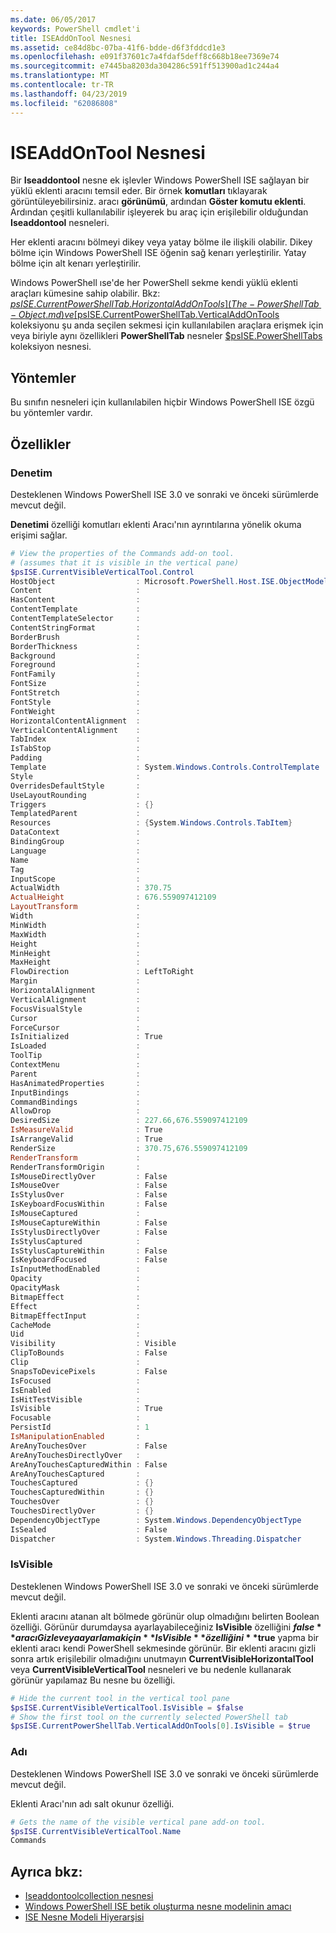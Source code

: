 ```yaml
---
ms.date: 06/05/2017
keywords: PowerShell cmdlet'i
title: ISEAddOnTool Nesnesi
ms.assetid: ce84d8bc-07ba-41f6-bdde-d6f3fddcd1e3
ms.openlocfilehash: e091f37601c7a4fdaf5deff8c668b18ee7369e74
ms.sourcegitcommit: e7445ba8203da304286c591ff513900ad1c244a4
ms.translationtype: MT
ms.contentlocale: tr-TR
ms.lasthandoff: 04/23/2019
ms.locfileid: "62086808"
---
```

# <a name="the-iseaddontool-object"></a>ISEAddOnTool Nesnesi

Bir **Iseaddontool** nesne ek işlevler Windows PowerShell ISE sağlayan bir yüklü eklenti aracını temsil eder. Bir örnek **komutları** tıklayarak görüntüleyebilirsiniz. aracı **görünümü**, ardından **Göster komutu eklenti**. Ardından çeşitli kullanılabilir işleyerek bu araç için erişilebilir olduğundan **Iseaddontool** nesneleri.

Her eklenti aracını bölmeyi dikey veya yatay bölme ile ilişkili olabilir. Dikey bölme için Windows PowerShell ISE öğenin sağ kenarı yerleştirilir. Yatay bölme için alt kenarı yerleştirilir.

Windows PowerShell ıse'de her PowerShell sekme kendi yüklü eklenti araçları kümesine sahip olabilir. Bkz: [$psISE.CurrentPowerShellTab.HorizontalAddOnTools](The-PowerShellTab-Object.md) ve [$psISE.CurrentPowerShellTab.VerticalAddOnTools](The-PowerShellTab-Object.md) koleksiyonu şu anda seçilen sekmesi için kullanılabilen araçlara erişmek için veya biriyle aynı özellikleri **PowerShellTab** nesneler [$psISE.PowerShellTabs](The-PowerShellTabCollection-Object.md) koleksiyon nesnesi.

## <a name="methods"></a>Yöntemler

Bu sınıfın nesneleri için kullanılabilen hiçbir Windows PowerShell ISE özgü bu yöntemler vardır.

## <a name="properties"></a>Özellikler

### <a name="control"></a>Denetim

Desteklenen Windows PowerShell ISE 3.0 ve sonraki ve önceki sürümlerde mevcut değil.

**Denetimi** özelliği komutları eklenti Aracı'nın ayrıntılarına yönelik okuma erişimi sağlar.

```powershell
# View the properties of the Commands add-on tool.
# (assumes that it is visible in the vertical pane)
$psISE.CurrentVisibleVerticalTool.Control
HostObject                  : Microsoft.PowerShell.Host.ISE.ObjectModelRoot
Content                     :
HasContent                  :
ContentTemplate             :
ContentTemplateSelector     :
ContentStringFormat         :
BorderBrush                 :
BorderThickness             :
Background                  :
Foreground                  :
FontFamily                  :
FontSize                    :
FontStretch                 :
FontStyle                   :
FontWeight                  :
HorizontalContentAlignment  :
VerticalContentAlignment    :
TabIndex                    :
IsTabStop                   :
Padding                     :
Template                    : System.Windows.Controls.ControlTemplate
Style                       :
OverridesDefaultStyle       :
UseLayoutRounding           :
Triggers                    : {}
TemplatedParent             :
Resources                   : {System.Windows.Controls.TabItem}
DataContext                 :
BindingGroup                :
Language                    :
Name                        :
Tag                         :
InputScope                  :
ActualWidth                 : 370.75
ActualHeight                : 676.559097412109
LayoutTransform             :
Width                       :
MinWidth                    :
MaxWidth                    :
Height                      :
MinHeight                   :
MaxHeight                   :
FlowDirection               : LeftToRight
Margin                      :
HorizontalAlignment         :
VerticalAlignment           :
FocusVisualStyle            :
Cursor                      :
ForceCursor                 :
IsInitialized               : True
IsLoaded                    :
ToolTip                     :
ContextMenu                 :
Parent                      :
HasAnimatedProperties       :
InputBindings               :
CommandBindings             :
AllowDrop                   :
DesiredSize                 : 227.66,676.559097412109
IsMeasureValid              : True
IsArrangeValid              : True
RenderSize                  : 370.75,676.559097412109
RenderTransform             :
RenderTransformOrigin       :
IsMouseDirectlyOver         : False
IsMouseOver                 : False
IsStylusOver                : False
IsKeyboardFocusWithin       : False
IsMouseCaptured             :
IsMouseCaptureWithin        : False
IsStylusDirectlyOver        : False
IsStylusCaptured            :
IsStylusCaptureWithin       : False
IsKeyboardFocused           : False
IsInputMethodEnabled        :
Opacity                     :
OpacityMask                 :
BitmapEffect                :
Effect                      :
BitmapEffectInput           :
CacheMode                   :
Uid                         :
Visibility                  : Visible
ClipToBounds                : False
Clip                        :
SnapsToDevicePixels         : False
IsFocused                   :
IsEnabled                   :
IsHitTestVisible            :
IsVisible                   : True
Focusable                   :
PersistId                   : 1
IsManipulationEnabled       :
AreAnyTouchesOver           : False
AreAnyTouchesDirectlyOver   :
AreAnyTouchesCapturedWithin : False
AreAnyTouchesCaptured       :
TouchesCaptured             : {}
TouchesCapturedWithin       : {}
TouchesOver                 : {}
TouchesDirectlyOver         : {}
DependencyObjectType        : System.Windows.DependencyObjectType
IsSealed                    : False
Dispatcher                  : System.Windows.Threading.Dispatcher
```

### <a name="isvisible"></a>IsVisible

Desteklenen Windows PowerShell ISE 3.0 ve sonraki ve önceki sürümlerde mevcut değil.

Eklenti aracını atanan alt bölmede görünür olup olmadığını belirten Boolean özelliği. Görünür durumdaysa ayarlayabileceğiniz **IsVisible** özelliğini **$false** aracı Gizle veya ayarlamak için **IsVisible** özelliğini **$true** yapma bir eklenti aracı kendi PowerShell sekmesinde görünür. Bir eklenti aracını gizli sonra artık erişilebilir olmadığını unutmayın **CurrentVisibleHorizontalTool** veya **CurrentVisibleVerticalTool** nesneleri ve bu nedenle kullanarak görünür yapılamaz Bu nesne bu özelliği.

```powershell
# Hide the current tool in the vertical tool pane
$psISE.CurrentVisibleVerticalTool.IsVisible = $false
# Show the first tool on the currently selected PowerShell tab
$psISE.CurrentPowerShellTab.VerticalAddOnTools[0].IsVisible = $true
```

### <a name="name"></a>Adı

Desteklenen Windows PowerShell ISE 3.0 ve sonraki ve önceki sürümlerde mevcut değil.

Eklenti Aracı'nın adı salt okunur özelliği.

```powershell
# Gets the name of the visible vertical pane add-on tool.
$psISE.CurrentVisibleVerticalTool.Name
Commands
```

## <a name="see-also"></a>Ayrıca bkz:

- [Iseaddontoolcollection nesnesi](The-ISEAddOnToolCollection-Object.md)
- [Windows PowerShell ISE betik oluşturma nesne modelinin amacı](Purpose-of-the-Windows-PowerShell-ISE-Scripting-Object-Model.md)
- [ISE Nesne Modeli Hiyerarşisi](The-ISE-Object-Model-Hierarchy.md)